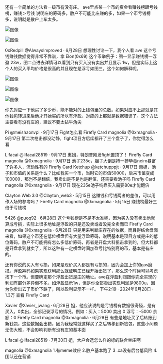 还有一个简单的方法看一级币有没有庄。 ave里点某一个币的资金看赚钱榜跟亏钱榜，赚钱＞亏钱 说明庄的筹码多，散户不可能比庄赚的多，如果一个币亏钱榜多，说明就是散户上车太多。

![图像](https://pbs.twimg.com/media/GNmtJkeboAAnCeL?format=jpg&name=4096x4096)

![图像](https://pbs.twimg.com/media/GNmtJliaMAAx9jZ?format=jpg&name=4096x4096)

0xRedpill
@AlwaysImproved
·
6月28日
想理性讨论一下，我个人看 ave 这个亏钱赚钱数据觉得非常不靠谱，拿  Elon(0x69) 这个币举例子：图一显示赚钱榜一浮盈 23w，图二点进去详情可以看到只有买入没有卖出并且显示 1w，但是实际上这个人的买入平均价格是很高的并且现在是浮亏如图三，这个如何解释呢。

![图像](https://pbs.twimg.com/media/GRJ1VkxakAAzD0z?format=jpg&name=large)

![图像](https://pbs.twimg.com/media/GRJ1iwbbYAAFuF8?format=png&name=900x900)

![图像](https://pbs.twimg.com/media/GRJ1qdmb0AAr9OX?format=png&name=900x900)

你先对应一下他买了多少币，能不能对的上钱包里的总数。如果对应不上那就是其他钱包转进来后他才开始买的所以有浮盈。对应的上那就是数据错误了。这个方法主要看有没有庄的，建议不要太钻牛角尖

Pi
@meishaonvpi
·
9月17日
Fight怎么看
Firefly Card
magnolia
@0xmagnolia
·
9月17日
第二次枪击都没动静，fight项目方后续都开了三个盘子了，你觉得怎么看

Lifacai
@lifacai28519
·
9月17日
惠姐，特朗普刚发fight置顶了！
Firefly Card
magnolia
@0xmagnolia
·
9月17日
池子235e，胆子大倒是搏一搏毕竟neiro暴富了许多人，流动性有的
Firefly Card
Ketchup
@ketchupppjt
·
9月17日
惠姐，池子和市值的关系是什么？比如我买一个币，当时它的市值50000，后来市值变成100000，那岂不是翻倍，我卖出是不是也是翻倍，还需要看池子吗
Firefly Card
magnolia
@0xmagnolia
·
9月17日
现在235e池子纯靠买入需要80e才能翻倍

Clayton Web 3.0
@Clayton_web3
·
5月15日
这赚钱和亏钱两者的差值，可以用作入场的参考吗？
Firefly Card
magnolia
@0xmagnolia
·
5月15日
赚钱榜最好三倍于亏钱榜



5426
@puoq92
·
6月28日
这个亏钱榜是不是不太准呢，因为买入没有卖出他就算成亏损，实际上很多地址是浮盈的只是还没卖或者没完全卖而已
Firefly Card
magnolia
@0xmagnolia
·
6月28日
只是用来判断庄存在的依据，而且得结合盘面来看，如果这个币还在低位横盘但有大量浮盈筹码，说明基本是项目方或是庄的低位筹码，散户不可能拥有怎么多低价筹码，再者是开盘大科狙击拿到的，但大科都是开盘拿到就卖了，所以这种有一定横盘时间加盈亏比特别高的币，基本是有庄的。

还有你说的买入有亏损，如果是现价买入都是有亏损的，因为会加上你的gas磨损。浮盈筹码如果实现获利那么就证明庄已经开始出货了，那么这个时候可以考虑找下一个币。但要确定那个浮盈出货是庄的地址。ave在浮盈利润跟你完全实现的利润有部分差异但不多。如浮盈显示1w，但是你全部卖出实现利润是9800u，因为你卖出去了币价下跌了，所以盈利显示不一样。
下午2:19 · 2024年6月28日
·
1.3万
 查看
Firefly Card

Xavier
@Xavier_jwang
·
6月28日
姐，他应该说的是亏钱榜有数据很奇怪，是有买入，0卖出，全部记录浮亏的情况。例如：买入：5000 卖出 0 浮亏：-5000 余额：0
Firefly Card
magnolia
@0xmagnolia
·
6月28日
有些是地址买了后转账到新钱包，这些数据会出错，因为我经常就这样买了之后转移到新钱包，这些小问题无伤大雅，不会影响判断有没有庄的基本面

Lifacai
@lifacai28519
·
7月30日
姐，大户会选怎么样的标的联合坐庄啊



magnolia
@0xmagnolia
1.有meme效应 2.散户基本跑了 3 .ca没有后台低风险  4.团队还在营销